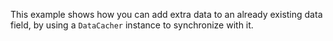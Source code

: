 This example shows how you can add extra data to an already existing data field, by using a `DataCacher` instance to synchronize with it.
